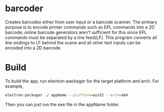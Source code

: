 # barcoder
Creates barcodes either from user input or a barcode scanner. The primary purpose is to encode printer commands such as EPL commands into a 2D barcode; online barcode generators aren't sufficient for this since EPL commands must be separated by a line feed(LF). This program converts all line endings to LF behind the scene and all other text inputs can be encoded into a 2D barcode.

# Build
To build the app, run electron-packager for the target platform and arch. For example,

```sh
electron-packager ./ appName --platform=win32 --arch=x64
```

Then you can just run the exe file in the appName folder.
